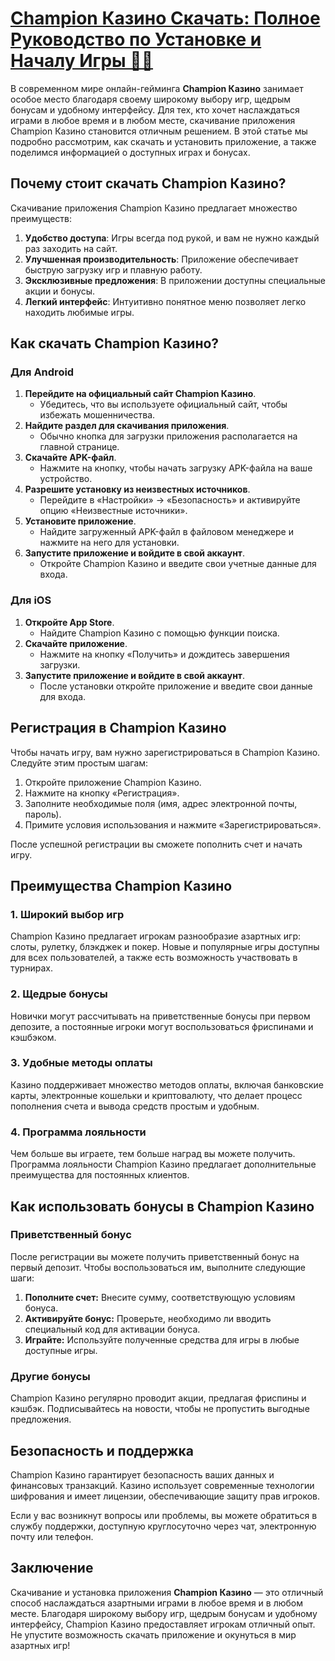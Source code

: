 # [Champion Казино Скачать: Полное Руководство по Установке и Началу Игры 🎲✨](https://temon-gter.cfd/go/9n8?p56190p303844p3509t17502)

В современном мире онлайн-гейминга **Champion Казино** занимает особое место благодаря своему широкому выбору игр, щедрым бонусам и удобному интерфейсу. Для тех, кто хочет наслаждаться играми в любое время и в любом месте, скачивание приложения Champion Казино становится отличным решением. В этой статье мы подробно рассмотрим, как скачать и установить приложение, а также поделимся информацией о доступных играх и бонусах.

## Почему стоит скачать Champion Казино?

Скачивание приложения Champion Казино предлагает множество преимуществ:

1. **Удобство доступа**: Игры всегда под рукой, и вам не нужно каждый раз заходить на сайт.
2. **Улучшенная производительность**: Приложение обеспечивает быструю загрузку игр и плавную работу.
3. **Эксклюзивные предложения**: В приложении доступны специальные акции и бонусы.
4. **Легкий интерфейс**: Интуитивно понятное меню позволяет легко находить любимые игры.

## Как скачать Champion Казино?

### Для Android

1. **Перейдите на официальный сайт Champion Казино**.
   * Убедитесь, что вы используете официальный сайт, чтобы избежать мошенничества.
2. **Найдите раздел для скачивания приложения**.
   * Обычно кнопка для загрузки приложения располагается на главной странице.
3. **Скачайте APK-файл**.
   * Нажмите на кнопку, чтобы начать загрузку APK-файла на ваше устройство.
4. **Разрешите установку из неизвестных источников**.
   * Перейдите в «Настройки» → «Безопасность» и активируйте опцию «Неизвестные источники».
5. **Установите приложение**.
   * Найдите загруженный APK-файл в файловом менеджере и нажмите на него для установки.
6. **Запустите приложение и войдите в свой аккаунт**.
   * Откройте Champion Казино и введите свои учетные данные для входа.

### Для iOS

1. **Откройте App Store**.
   * Найдите Champion Казино с помощью функции поиска.
2. **Скачайте приложение**.
   * Нажмите на кнопку «Получить» и дождитесь завершения загрузки.
3. **Запустите приложение и войдите в свой аккаунт**.
   * После установки откройте приложение и введите свои данные для входа.

## Регистрация в Champion Казино

Чтобы начать игру, вам нужно зарегистрироваться в Champion Казино. Следуйте этим простым шагам:

1. Откройте приложение Champion Казино.
2. Нажмите на кнопку «Регистрация».
3. Заполните необходимые поля (имя, адрес электронной почты, пароль).
4. Примите условия использования и нажмите «Зарегистрироваться».

После успешной регистрации вы сможете пополнить счет и начать игру.

## Преимущества Champion Казино

### 1. Широкий выбор игр

Champion Казино предлагает игрокам разнообразие азартных игр: слоты, рулетку, блэкджек и покер. Новые и популярные игры доступны для всех пользователей, а также есть возможность участвовать в турнирах.

### 2. Щедрые бонусы

Новички могут рассчитывать на приветственные бонусы при первом депозите, а постоянные игроки могут воспользоваться фриспинами и кэшбэком.

### 3. Удобные методы оплаты

Казино поддерживает множество методов оплаты, включая банковские карты, электронные кошельки и криптовалюту, что делает процесс пополнения счета и вывода средств простым и удобным.

### 4. Программа лояльности

Чем больше вы играете, тем больше наград вы можете получить. Программа лояльности Champion Казино предлагает дополнительные преимущества для постоянных клиентов.

## Как использовать бонусы в Champion Казино

### Приветственный бонус

После регистрации вы можете получить приветственный бонус на первый депозит. Чтобы воспользоваться им, выполните следующие шаги:

1. **Пополните счет:** Внесите сумму, соответствующую условиям бонуса.
2. **Активируйте бонус:** Проверьте, необходимо ли вводить специальный код для активации бонуса.
3. **Играйте:** Используйте полученные средства для игры в любые доступные игры.

### Другие бонусы

Champion Казино регулярно проводит акции, предлагая фриспины и кэшбэк. Подписывайтесь на новости, чтобы не пропустить выгодные предложения.

## Безопасность и поддержка

Champion Казино гарантирует безопасность ваших данных и финансовых транзакций. Казино использует современные технологии шифрования и имеет лицензии, обеспечивающие защиту прав игроков.

Если у вас возникнут вопросы или проблемы, вы можете обратиться в службу поддержки, доступную круглосуточно через чат, электронную почту или телефон.

## Заключение

Скачивание и установка приложения **Champion Казино** — это отличный способ наслаждаться азартными играми в любое время и в любом месте. Благодаря широкому выбору игр, щедрым бонусам и удобному интерфейсу, Champion Казино предоставляет игрокам отличный опыт. Не упустите возможность скачать приложение и окунуться в мир азартных игр!
